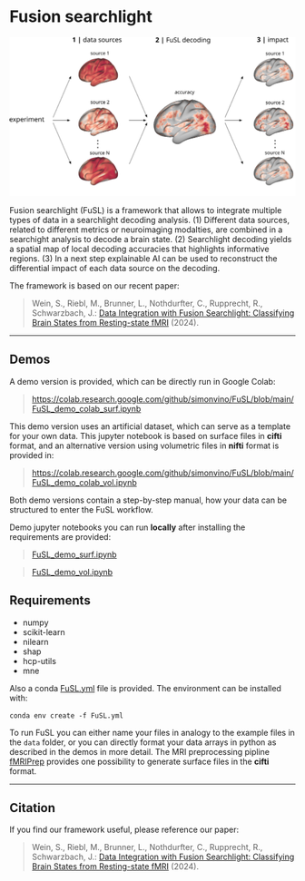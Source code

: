 # Fusion searchlight

<img src="figures/workflow_github.png" width="700">

Fusion searchlight (FuSL) is a framework that allows to integrate multiple types of data in a searchlight decoding analysis. (1) Different data sources, related to different metrics or neuroimaging modalties, are combined in a searchight analysis to decode a brain state. (2) Searchlight decoding yields a spatial map of local decoding accuracies that highlights informative regions. (3) In a next step explainable AI can be used to reconstruct the differential impact of each data source on the decoding. 

The framework is based on our recent paper:

> Wein, S., Riebl, M., Brunner, L., Nothdurfter, C., Rupprecht, R., Schwarzbach, J.: [Data Integration with Fusion Searchlight: Classifying Brain States from Resting-state fMRI](https://www.arxiv.com) (2024).

---

## Demos 

A demo version is provided, which can be directly run in Google Colab:

> https://colab.research.google.com/github/simonvino/FuSL/blob/main/FuSL_demo_colab_surf.ipynb

This demo version uses an artificial dataset, which can serve as a template for your own data. This jupyter notebook is based on surface files in **cifti** format, and an alternative version using volumetric files in **nifti** format is provided in:

> https://colab.research.google.com/github/simonvino/FuSL/blob/main/FuSL_demo_colab_vol.ipynb

Both demo versions contain a step-by-step manual, how your data can be structured to enter the FuSL workflow. 

Demo jupyter notebooks you can run **locally** after installing the requirements are provided:


> [FuSL_demo_surf.ipynb](FuSL_demo_surf.ipynb)

> [FuSL_demo_vol.ipynb](FuSL_demo_vol.ipynb)


## Requirements

- numpy
- scikit-learn
- nilearn
- shap
- hcp-utils
- mne

Also a conda [FuSL.yml](FuSL.yml) file is provided. The environment can be installed with:

```
conda env create -f FuSL.yml
```


To run FuSL you can either name your files in analogy to the example files in the `data` folder, or you can directly format your data arrays in python as described in the demos in more detail. The MRI preprocessing pipline [fMRIPrep](https://fmriprep.org/en/stable/) provides one possibility to generate surface files in the **cifti** format.

---

## Citation

If you find our framework useful, please reference our paper:

> Wein, S., Riebl, M., Brunner, L., Nothdurfter, C., Rupprecht, R., Schwarzbach, J.: [Data Integration with Fusion Searchlight: Classifying Brain States from Resting-state fMRI](https://www.arxiv.com) (2024).

